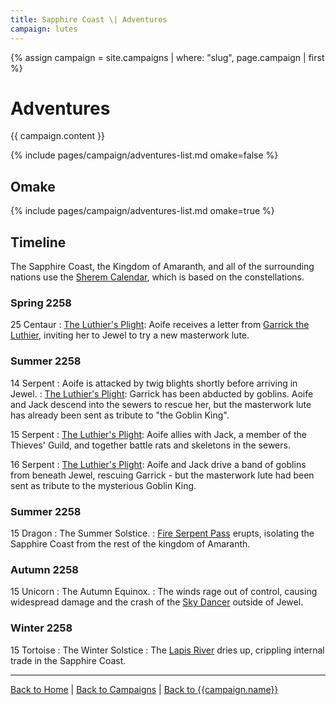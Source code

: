 ```yaml
---
title: Sapphire Coast \| Adventures
campaign: lutes
---
```


{% assign campaign = site.campaigns | where: "slug", page.campaign | first %}

# Adventures

{{ campaign.content }}

{% include pages/campaign/adventures-list.md omake=false %}

## Omake

{% include pages/campaign/adventures-list.md omake=true %}

## Timeline

The Sapphire Coast, the Kingdom of Amaranth, and all of the surrounding nations use the [Sherem Calendar]({{site.baseurl}}/campaigns/wellspring/setting/daily-life#calendar), which is based on the constellations.

### Spring 2258

25 Centaur
: [The Luthier's Plight]({{site.baseurl}}/campaigns/lutes/adventures/luthiers-plight): Aoife receives a letter from [Garrick the Luthier]({{site.baseurl}}/campaigns/lutes/characters/thea-garrick), inviting her to Jewel to try a new masterwork lute.

### Summer 2258

14 Serpent
: Aoife is attacked by twig blights shortly before arriving in Jewel.
: [The Luthier's Plight]({{site.baseurl}}/campaigns/lutes/adventures/luthiers-plight): Garrick has been abducted by goblins. Aoife and Jack descend into the sewers to rescue her, but the masterwork lute has already been sent as tribute to "the Goblin King".

15 Serpent
: [The Luthier's Plight]({{site.baseurl}}/campaigns/lutes/adventures/luthiers-plight): Aoife allies with Jack, a member of the Thieves' Guild, and together battle rats and skeletons in the sewers.

16 Serpent
: [The Luthier's Plight]({{site.baseurl}}/campaigns/lutes/adventures/luthiers-plight): Aoife and Jack drive a band of goblins from beneath Jewel, rescuing Garrick - but the masterwork lute had been sent as tribute to the mysterious Goblin King.

### Summer 2258

15 Dragon
: The Summer Solstice.
: [Fire Serpent Pass]({{site.baseurl}}/campaigns/lutes/setting/geography#fire-serpent-pass) erupts, isolating the Sapphire Coast from the rest of the kingdom of Amaranth.

### Autumn 2258

15 Unicorn
: The Autumn Equinox.
: The winds rage out of control, causing widespread damage and the crash of the [Sky Dancer]({{site.baseurl}}/campaigns/lutes/setting/geography/city-of-jewel#the-sky-dancer) outside of Jewel.

### Winter 2258

15 Tortoise
: The Winter Solstice
: The [Lapis River]({{site.baseurl}}/campaigns/lutes/setting/geography#lapis-river) dries up, crippling internal trade in the Sapphire Coast.

---

[Back to Home]({{site.baseurl}}/)
|
[Back to Campaigns]({{site.baseurl}}/campaigns)
|
[Back to {{campaign.name}}]({{site.baseurl}}/campaigns/{{campaign.slug}})
